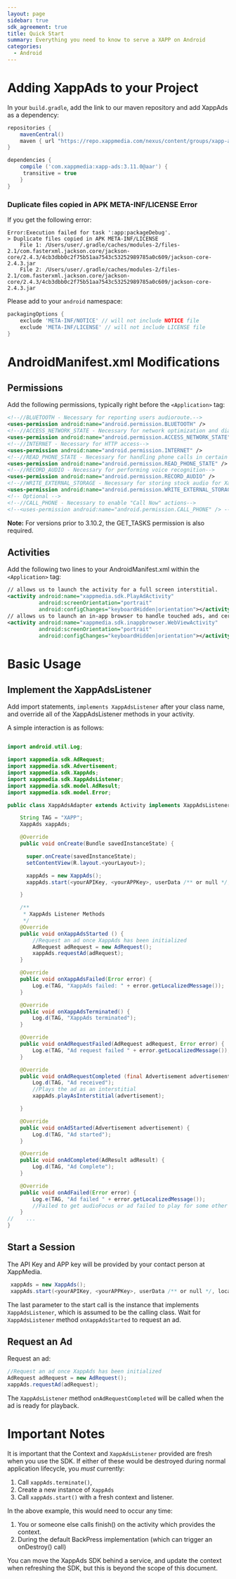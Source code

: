 ```yaml
---
layout: page
sidebar: true
sdk_agreement: true
title: Quick Start
summary: Everything you need to know to serve a XAPP on Android
categories:
  - Android
---
```


# Adding XappAds to your Project

In your `build.gradle`, add the link to our maven repository and add XappAds as a dependency:

```groovy
repositories {
    mavenCentral()
    maven { url "https://repo.xappmedia.com/nexus/content/groups/xapp-android/" }
}

dependencies {
    compile ('com.xappmedia:xapp-ads:3.11.0@aar') {
     transitive = true
    }
}

```

### Duplicate files copied in APK META-INF/LICENSE Error

If you get the following error:

```
Error:Execution failed for task ':app:packageDebug'.
> Duplicate files copied in APK META-INF/LICENSE
  	File 1: /Users/user/.gradle/caches/modules-2/files-2.1/com.fasterxml.jackson.core/jackson-core/2.4.3/4cb3dbb0c2f75b51aa7543c53252989785a0c609/jackson-core-2.4.3.jar
  	File 2: /Users/user/.gradle/caches/modules-2/files-2.1/com.fasterxml.jackson.core/jackson-core/2.4.3/4cb3dbb0c2f75b51aa7543c53252989785a0c609/jackson-core-2.4.3.jar
```

Please add to your `android` namespace:

```groovy
packagingOptions {
    exclude 'META-INF/NOTICE' // will not include NOTICE file
    exclude 'META-INF/LICENSE' // will not include LICENSE file
}
```


# AndroidManifest.xml Modifications

## Permissions

Add the following permissions, typically right before the `<Application>` tag:

```xml
<!--//BLUETOOTH - Necessary for reporting users audioroute.-->
<uses-permission android:name="android.permission.BLUETOOTH" />
<!--//ACCESS_NETWORK_STATE - Necessary for network optimization and diagnostics.-->
<uses-permission android:name="android.permission.ACCESS_NETWORK_STATE" />
<!--//INTERNET - Necessary for HTTP access-->
<uses-permission android:name="android.permission.INTERNET" />
<!--//READ_PHONE_STATE - Necessary for handling phone calls in certain situations-->
<uses-permission android:name="android.permission.READ_PHONE_STATE" />
<!--//RECORD_AUDIO - Necessary for performing voice recognition-->
<uses-permission android:name="android.permission.RECORD_AUDIO" />
<!--//WRITE_EXTERNAL_STORAGE - Necessary for storing stock audio for XappAds on certain devices-->
<uses-permission android:name="android.permission.WRITE_EXTERNAL_STORAGE"/>
<!-- Optional -->
<!--//CALL_PHONE - Necessary to enable "Call Now" actions-->
<!--<uses-permission android:name="android.permission.CALL_PHONE" /> -->
```
<div class="alert alert-info" role="alert">
  <b>Note:</b> For versions prior to 3.10.2, the GET_TASKS permission is also required.
</div>

## Activities

Add the following two lines to your AndroidManifest.xml within the `<Application>` tag:

```xml
// allows us to launch the activity for a full screen interstitial.
<activity android:name="xappmedia.sdk.PlayAdActivity"
          android:screenOrientation="portrait"
          android:configChanges="keyboardHidden|orientation"></activity>
// allows us to launch an in-app browser to handle touched ads, and certain ad actions.
<activity android:name="xappmedia.sdk.inappbrowser.WebViewActivity"
          android:screenOrientation="portrait"
          android:configChanges="keyboardHidden|orientation"></activity>
```

# Basic Usage

## Implement the XappAdsListener

Add import statements, `implements XappAdsListener` after your class name, and override all of the XappAdsListener methods in your activity.  

A simple interaction is as follows:

```java

import android.util.Log;

import xappmedia.sdk.AdRequest;
import xappmedia.sdk.Advertisement;
import xappmedia.sdk.XappAds;
import xappmedia.sdk.XappAdsListener;
import xappmedia.sdk.model.AdResult;
import xappmedia.sdk.model.Error;

public class XappAdsAdapter extends Activity implements XappAdsListener {

    String TAG = "XAPP";
    XappAds xappAds;

    @Override
    public void onCreate(Bundle savedInstanceState) {

      super.onCreate(savedInstanceState);
      setContentView(R.layout.<yourLayout>);

      xappAds = new XappAds();
      xappAds.start(<yourAPIKey, <yourAPPKey>, userData /** or null */, location /** or null */, <yourContext>, <yourXappAdsListener>);

    }

    /**
     * XappAds Listener Methods
     */
    @Override
    public void onXappAdsStarted () {
        //Request an ad once XappAds has been initialized
        AdRequest adRequest = new AdRequest();
        xappAds.requestAd(adRequest);
    }

    @Override
    public void onXappAdsFailed(Error error) {
        Log.e(TAG, "XappAds failed: " + error.getLocalizedMessage());
    }

    @Override
    public void onXappAdsTerminated() {
        Log.d(TAG, "XappAds terminated");
    }

    @Override
    public void onAdRequestFailed(AdRequest adRequest, Error error) {
        Log.e(TAG, "Ad request failed " + error.getLocalizedMessage());
    }

    @Override
    public void onAdRequestCompleted (final Advertisement advertisement) {
        Log.d(TAG, "Ad received");
        //Plays the ad as an interstitial
        xappAds.playAsInterstitial(advertisement);

    }

    @Override
    public void onAdStarted(Advertisement advertisement) {
        Log.d(TAG, "Ad started");
    }

    @Override
    public void onAdCompleted(AdResult adResult) {
        Log.d(TAG, "Ad Complete");
    }

    @Override
    public void onAdFailed(Error error) {
        Log.e(TAG, "Ad failed " + error.getLocalizedMessage());
        //Failed to get audioFocus or ad failed to play for some other reason described in the error message
    }
//    ...
}  
```

## Start a Session

The API Key and APP key will be provided by your contact person at XappMedia.

```java
 xappAds = new XappAds();
 xappAds.start(<yourAPIKey, <yourAPPKey>, userData /** or null */, location /** or null */, <yourContext>, <yourXappAdsListener>);
```

The last parameter to the start call is the instance that implements `XappAdsListener`, which is assumed to be the calling class.  Wait for `XappAdsListener` method `onXappAdsStarted` to request an ad.

## Request an Ad

Request an ad:

```java
//Request an ad once XappAds has been initialized
AdRequest adRequest = new AdRequest();
xappAds.requestAd(adRequest);
```

The `XappAdsListener` method `onAdRequestCompleted` will be called when the ad is ready for playback.

# Important Notes

It is important that the Context and `XappAdsListener` provided are
fresh when you use the SDK. If either of these would be destroyed
during normal application lifecycle, you *must* currently:

1. Call `xappAds.terminate()`,
1. Create a new instance of `XappAds`
1. Call `xappAds.start()` with a fresh context and listener.

In the above example, this would need to occur any time:

1. You or someone else calls finish() on the activity which
   provides the context.
2. During the default BackPress implementation (which can
   trigger an onDestroy() call)

You can move the XappAds SDK behind a service, and update the
context when refreshing the SDK, but this is beyond the scope of this document.
